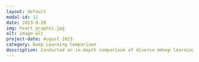 ```yaml
---
layout: default
modal-id: 11
date: 2023-8-20
img: heart_graphic.jpg
alt: image-alt
project-date: August 2023
category: Deep Learning Comparison
description: Conducted an in-depth comparison of diverse mdeep learning models to identify the most accurate model for identifying fractures on radiographs.
---
```

